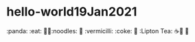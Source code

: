 # hello-world19Jan2021
:panda: :eat: :pizza::egg::noodles: :rice: :vermicilli: :coke: :lemon: :Lipton Tea: :coffee::sandwich: :bread:
